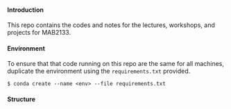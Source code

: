 #### Introduction

This repo contains the codes and notes for the lectures, workshops, and projects for MAB2133.


#### Environment

To ensure that that code running on this repo are the same for all machines, duplicate the environment using the `requirements.txt` provided. 

```
$ conda create --name <env> --file requirements.txt
``` 

#### Structure

